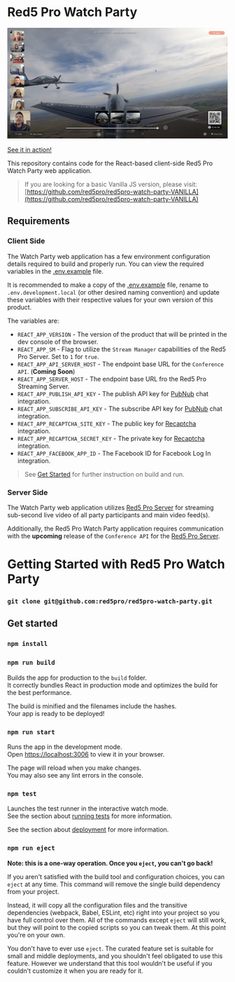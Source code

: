 # Red5 Pro Watch Party

![Red5 Pro Watch Party](docs/watchparty-vod.png)

[See it in action!](https://www.youtube.com/watch?v=EhleTDPz-B8&list=TLGGpEZCWusB0F4yODExMjAyMg)

This repository contains code for the React-based client-side Red5 Pro Watch Party web application.

> If you are looking for a basic Vanilla JS version, please visit: [https://github.com/red5pro/red5pro-watch-party-VANILLA](https://github.com/red5pro/red5pro-watch-party-VANILLA)

## Requirements

### Client Side

The Watch Party web application has a few environment configuration details required to build and properly run. You can view the required variables in the [.env.example](.env.example) file.

It is recommended to make a copy of the [.env.example](.env.example) file, rename to `.env.development.local` (or other desired naming convention) and update these variables with their respective values for your own version of this product.

The variables are:

* `REACT_APP_VERSION` - The version of the product that will be printed in the dev console of the browser.
* `REACT_APP_SM` - Flag to utilize the `Stream Manager` capabilities of the Red5 Pro Server. Set to `1` for `true`.
* `REACT_APP_API_SERVER_HOST` - The endpoint base URL for the `Conference API`. (**Coming Soon**)
* `REACT_APP_SERVER_HOST` - The endpoint base URL fro the Red5 Pro Streaming Server.
* `REACT_APP_PUBLISH_API_KEY` - The publish API key for [PubNub](https://www.pubnub.com/) chat integration.
* `REACT_APP_SUBSCRIBE_API_KEY` - The subscribe API key for [PubNub](https://www.pubnub.com/) chat integration.
* `REACT_APP_RECAPTCHA_SITE_KEY` - The public key for [Recaptcha](https://developers.google.com/recaptcha/) integration.
* `REACT_APP_RECAPTCHA_SECRET_KEY` - The private key for [Recaptcha](https://developers.google.com/recaptcha/) integration.
* `REACT_APP_FACEBOOK_APP_ID` - The Facebook ID for Facebook Log In integration.

> See [Get Started](#get-started) for further instruction on build and run.

### Server Side

The Watch Party web application utilizes [Red5 Pro Server](https://www.red5pro.com/) for streaming sub-second live video of all party participants and main video feed(s).

Additionally, the Red5 Pro Watch Party application requires communication with the **upcoming** release of the `Conference API` for the [Red5 Pro Server](https://www.red5pro.com/).

# Getting Started with Red5 Pro Watch Party

### `git clone git@github.com:red5pro/red5pro-watch-party.git`

## Get started

### `npm install`

### `npm run build`

Builds the app for production to the `build` folder.\
It correctly bundles React in production mode and optimizes the build for the best performance.

The build is minified and the filenames include the hashes.\
Your app is ready to be deployed!

### `npm run start`

Runs the app in the development mode.\
Open [https://localhost:3006](https://localhost:3006) to view it in your browser.

The page will reload when you make changes.\
You may also see any lint errors in the console.

### `npm test`

Launches the test runner in the interactive watch mode.\
See the section about [running tests](https://facebook.github.io/create-react-app/docs/running-tests) for more information.


See the section about [deployment](https://facebook.github.io/create-react-app/docs/deployment) for more information.

### `npm run eject`

**Note: this is a one-way operation. Once you `eject`, you can't go back!**

If you aren't satisfied with the build tool and configuration choices, you can `eject` at any time. This command will remove the single build dependency from your project.

Instead, it will copy all the configuration files and the transitive dependencies (webpack, Babel, ESLint, etc) right into your project so you have full control over them. All of the commands except `eject` will still work, but they will point to the copied scripts so you can tweak them. At this point you're on your own.

You don't have to ever use `eject`. The curated feature set is suitable for small and middle deployments, and you shouldn't feel obligated to use this feature. However we understand that this tool wouldn't be useful if you couldn't customize it when you are ready for it.
